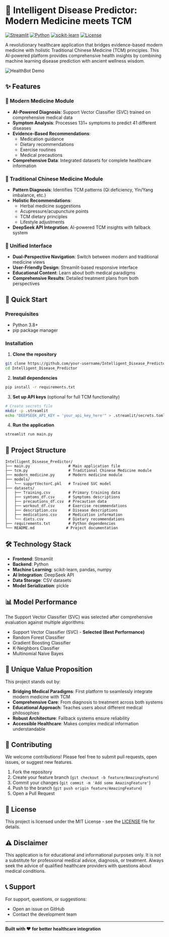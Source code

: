 
# 🏥 Intelligent Disease Predictor: Modern Medicine meets TCM

[![Streamlit](https://img.shields.io/badge/Streamlit-FF4B4B?style=for-the-badge&logo=Streamlit&logoColor=white)](https://streamlit.io/)
[![Python](https://img.shields.io/badge/Python-3.8%2B-3776AB?style=for-the-badge&logo=python&logoColor=white)](https://www.python.org/)
[![scikit-learn](https://img.shields.io/badge/scikit--learn-F7931E?style=for-the-badge&logo=scikit-learn&logoColor=white)](https://scikit-learn.org/)
[![License](https://img.shields.io/badge/License-MIT-blue?style=for-the-badge)](LICENSE)

A revolutionary healthcare application that bridges evidence-based modern medicine with holistic Traditional Chinese Medicine (TCM) principles. This AI-powered platform provides comprehensive health insights by combining machine learning disease prediction with ancient wellness wisdom.

![HealthBot Demo](https://via.placeholder.com/800x400?text=HealthBot+Modern+Medicine+%2B+TCM+Interface)

## ✨ Features

### 🧪 Modern Medicine Module
- **AI-Powered Diagnosis**: Support Vector Classifier (SVC) trained on comprehensive medical data
- **Symptom Analysis**: Processes 131+ symptoms to predict 41 different diseases
- **Evidence-Based Recommendations**: 
  - Medication guidance
  - Dietary recommendations
  - Exercise routines
  - Medical precautions
- **Comprehensive Data**: Integrated datasets for complete healthcare information

### 🌿 Traditional Chinese Medicine Module
- **Pattern Diagnosis**: Identifies TCM patterns (Qi deficiency, Yin/Yang imbalance, etc.)
- **Holistic Recommendations**:
  - Herbal medicine suggestions
  - Acupressure/acupuncture points
  - TCM dietary principles
  - Lifestyle adjustments
- **DeepSeek API Integration**: AI-powered TCM insights with fallback system

### 🎯 Unified Interface
- **Dual-Perspective Navigation**: Switch between modern and traditional medicine views
- **User-Friendly Design**: Streamlit-based responsive interface
- **Educational Content**: Learn about both medical paradigms
- **Comprehensive Results**: Detailed treatment plans from both perspectives

## 🚀 Quick Start

### Prerequisites
- Python 3.8+
- pip package manager

### Installation

1. **Clone the repository**
```bash
git clone https://github.com/your-username/Intelligent_Disease_Predictor.git
cd Intelligent_Disease_Predictor
```

2. **Install dependencies**
```bash
pip install -r requirements.txt
```

3. **Set up API keys** (optional for full TCM functionality)
```bash
# Create secrets file
mkdir -p .streamlit
echo "DEEPSEEK_API_KEY = 'your_api_key_here'" > .streamlit/secrets.toml
```

4. **Run the application**
```bash
streamlit run main.py
```

## 📁 Project Structure

```
Intelligent_Disease_Predictor/
├── main.py                 # Main application file
├── tcm.py                  # Traditional Chinese Medicine module
├── modern_medicine.py      # Modern medicine module
├── models/
│   └── supprtVectorC.pkl   # Trained SVC model
├── datasets/
│   ├── Training.csv        # Primary training data
│   ├── symtoms_df.csv      # Symptoms descriptions
│   ├── precautions_df.csv  # Precaution data
│   ├── workout_df.csv      # Exercise recommendations
│   ├── description.csv     # Disease descriptions
│   ├── medications.csv     # Medication information
│   └── diets.csv           # Dietary recommendations
├── requirements.txt        # Python dependencies
└── README.md              # Project documentation
```

## 🛠️ Technology Stack

- **Frontend**: Streamlit
- **Backend**: Python
- **Machine Learning**: scikit-learn, pandas, numpy
- **AI Integration**: DeepSeek API
- **Data Storage**: CSV datasets
- **Model Serialization**: pickle

## 📊 Model Performance

The Support Vector Classifier (SVC) was selected after comprehensive evaluation against multiple algorithms:
- Support Vector Classifier (SVC) - **Selected (Best Performance)**
- Random Forest Classifier
- Gradient Boosting Classifier
- K-Neighbors Classifier
- Multinomial Naive Bayes

## 🌟 Unique Value Proposition

This project stands out by:
- **Bridging Medical Paradigms**: First platform to seamlessly integrate modern medicine with TCM
- **Comprehensive Care**: From diagnosis to treatment across both systems
- **Educational Approach**: Teaches users about different medical philosophies
- **Robust Architecture**: Fallback systems ensure reliability
- **Accessible Healthcare**: Makes complex medical information understandable

## 🤝 Contributing

We welcome contributions! Please feel free to submit pull requests, open issues, or suggest new features.

1. Fork the repository
2. Create your feature branch (`git checkout -b feature/AmazingFeature`)
3. Commit your changes (`git commit -m 'Add some AmazingFeature'`)
4. Push to the branch (`git push origin feature/AmazingFeature`)
5. Open a Pull Request

## 📝 License

This project is licensed under the MIT License - see the [LICENSE](LICENSE) file for details.

## ⚠️ Disclaimer

This application is for educational and informational purposes only. It is not a substitute for professional medical advice, diagnosis, or treatment. Always seek the advice of qualified healthcare providers with questions about medical conditions.

## 📞 Support

For support, questions, or suggestions:
- Open an issue on GitHub
- Contact the development team

---

**Built with ❤️ for better healthcare integration**
